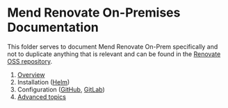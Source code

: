 # Mend Renovate On-Premises Documentation

This folder serves to document Mend Renovate On-Prem specifically and not to duplicate anything that is relevant and can be found in the [Renovate OSS repository](https://github.com/renovatebot/renovate).

1. [Overview](./overview.md)
1. Installation ([Helm](./installation-helm.md))
1. Configuration ([GitHub](./configuration-github.md), [GitLab](./configuration-gitlab.md))
1. [Advanced topics](./advanced.md)
